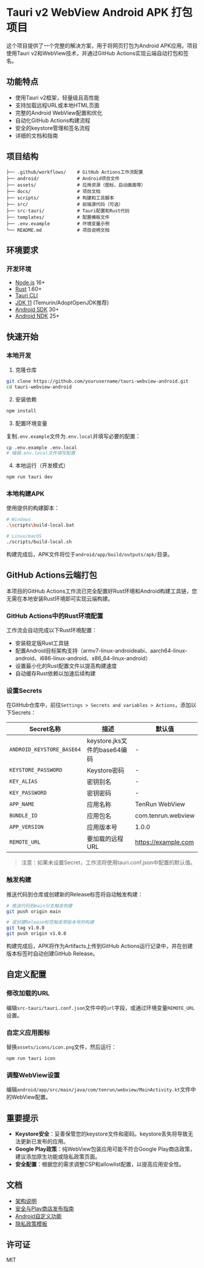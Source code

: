 # Tauri v2 WebView Android APK 打包项目

这个项目提供了一个完整的解决方案，用于将网页打包为Android APK应用。项目使用Tauri v2和WebView技术，并通过GitHub Actions实现云端自动打包和签名。

## 功能特点

- 使用Tauri v2框架，轻量级且高性能
- 支持加载远程URL或本地HTML页面
- 完整的Android WebView配置和优化
- 自动化GitHub Actions构建流程
- 安全的keystore管理和签名流程
- 详细的文档和指南

## 项目结构

```
├── .github/workflows/    # GitHub Actions工作流配置
├── android/              # Android项目文件
├── assets/               # 应用资源（图标、启动画面等）
├── docs/                 # 项目文档
├── scripts/              # 构建和工具脚本
├── src/                  # 前端源代码（可选）
├── src-tauri/            # Tauri配置和Rust代码
├── templates/            # 配置模板文件
├── .env.example          # 环境变量示例
└── README.md             # 项目说明文档
```

## 环境要求

### 开发环境

- [Node.js](https://nodejs.org/) 16+
- [Rust](https://www.rust-lang.org/) 1.60+
- [Tauri CLI](https://tauri.app/v1/guides/getting-started/prerequisites)
- [JDK 11](https://adoptium.net/) (Temurin/AdoptOpenJDK推荐)
- [Android SDK](https://developer.android.com/studio) 30+
- [Android NDK](https://developer.android.com/ndk) 25+

## 快速开始

### 本地开发

1. 克隆仓库

```bash
git clone https://github.com/yourusername/tauri-webview-android.git
cd tauri-webview-android
```

2. 安装依赖

```bash
npm install
```

3. 配置环境变量

复制`.env.example`文件为`.env.local`并填写必要的配置：

```bash
cp .env.example .env.local
# 编辑.env.local文件填写配置
```

4. 本地运行（开发模式）

```bash
npm run tauri dev
```

### 本地构建APK

使用提供的构建脚本：

```bash
# Windows
.\scripts\build-local.bat

# Linux/macOS
./scripts/build-local.sh
```

构建完成后，APK文件将位于`android/app/build/outputs/apk/`目录。

## GitHub Actions云端打包

本项目的GitHub Actions工作流已完全配置好Rust环境和Android构建工具链，您无需在本地安装Rust环境即可实现云端构建。

### GitHub Actions中的Rust环境配置

工作流会自动完成以下Rust环境配置：
- 安装稳定版Rust工具链
- 配置Android目标架构支持（armv7-linux-androideabi、aarch64-linux-android、i686-linux-android、x86_64-linux-android）
- 设置最小化的Rust配置文件以提高构建速度
- 自动缓存Rust依赖以加速后续构建

### 设置Secrets

在GitHub仓库中，前往`Settings > Secrets and variables > Actions`，添加以下Secrets：

| Secret名称 | 描述 | 默认值 |
|------------|------|--------|
| `ANDROID_KEYSTORE_BASE64` | keystore.jks文件的base64编码 | - |
| `KEYSTORE_PASSWORD` | Keystore密码 | - |
| `KEY_ALIAS` | 密钥别名 | - |
| `KEY_PASSWORD` | 密钥密码 | - |
| `APP_NAME` | 应用名称 | TenRun WebView |
| `BUNDLE_ID` | 应用包名 | com.tenrun.webview |
| `APP_VERSION` | 应用版本号 | 1.0.0 |
| `REMOTE_URL` | 要加载的远程URL | https://example.com |

> 注意：如果未设置Secret，工作流将使用tauri.conf.json中配置的默认值。

### 触发构建

推送代码到仓库或创建新的Release标签将自动触发构建：

```bash
# 推送代码到main分支触发构建
git push origin main

# 或创建Release标签触发带版本号的构建
git tag v1.0.0
git push origin v1.0.0
```

构建完成后，APK将作为Artifacts上传到GitHub Actions运行记录中，并在创建版本标签时自动创建GitHub Release。

## 自定义配置

### 修改加载的URL

编辑`src-tauri/tauri.conf.json`文件中的`url`字段，或通过环境变量`REMOTE_URL`设置。

### 自定义应用图标

替换`assets/icons/icon.png`文件，然后运行：

```bash
npm run tauri icon
```

### 调整WebView设置

编辑`android/app/src/main/java/com/tenrun/webview/MainActivity.kt`文件中的WebView配置。

## 重要提示

- **Keystore安全**：妥善保管您的keystore文件和密码。keystore丢失将导致无法更新已发布的应用。
- **Google Play政策**：纯WebView包装应用可能不符合Google Play商店政策，建议添加原生功能或隐私政策页面。
- **安全配置**：根据您的需求调整CSP和allowlist配置，以提高应用安全性。

## 文档

- [架构说明](./docs/architecture.md)
- [安全与Play商店发布指南](./docs/security_and_playstore.md)
- [Android自定义功能](./docs/android_customization.md)
- [隐私政策模板](./docs/privacy_policy_template.md)

## 许可证

MIT